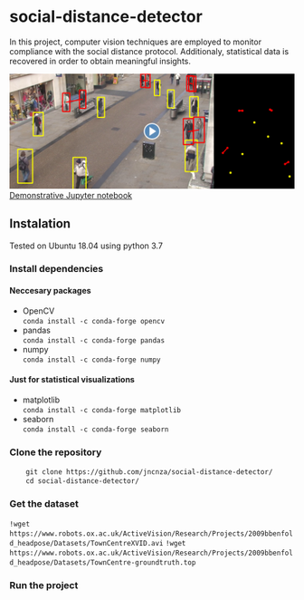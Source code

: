 # social-distance-detector
In this project, computer vision techniques are employed to monitor compliance with the social distance protocol. Additionaly, statistical data is recovered in order to obtain meaningful insights.

[![Demonstration](/media/video.png)](https://www.youtube.com/watch?v=pm3YnYfA7as)
[Demonstrative Jupyter notebook](https://github.com/jncnza/social-distance-detector/blob/master/notebook/social_distance_detector.ipynb)

## Instalation
Tested on Ubuntu 18.04 using python 3.7
### Install dependencies
#### Neccesary packages
* OpenCV\
        `conda install -c conda-forge opencv`
* pandas\
        `conda install -c conda-forge pandas`
* numpy\
        `conda install -c conda-forge numpy`
#### Just for statistical visualizations
* matplotlib\
        `conda install -c conda-forge matplotlib`
* seaborn\
        `conda install -c conda-forge seaborn`
### Clone the repository
        git clone https://github.com/jncnza/social-distance-detector/
        cd social-distance-detector/
### Get the dataset
`!wget https://www.robots.ox.ac.uk/ActiveVision/Research/Projects/2009bbenfold_headpose/Datasets/TownCentreXVID.avi`
`!wget https://www.robots.ox.ac.uk/ActiveVision/Research/Projects/2009bbenfold_headpose/Datasets/TownCentre-groundtruth.top`
### Run the project
